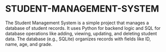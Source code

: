 # STUDENT-MANAGEMENT-SYSTEM
The Student Management System is a simple project that manages a database of student records. It uses Python for backend logic and SQL for database operations like adding, viewing, updating, and deleting student data. The database (e.g., SQLite) organizes records with fields like ID, name, age, and grade.  
